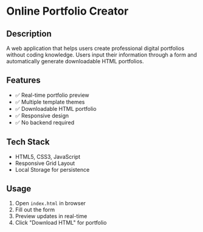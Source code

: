 # Online Portfolio Creator

## Description
A web application that helps users create professional digital portfolios without coding knowledge. Users input their information through a form and automatically generate downloadable HTML portfolios.

## Features
- ✅ Real-time portfolio preview
- ✅ Multiple template themes
- ✅ Downloadable HTML portfolio
- ✅ Responsive design
- ✅ No backend required

## Tech Stack
- HTML5, CSS3, JavaScript
- Responsive Grid Layout
- Local Storage for persistence

## Usage
1. Open `index.html` in browser
2. Fill out the form
3. Preview updates in real-time
4. Click "Download HTML" for portfolio
